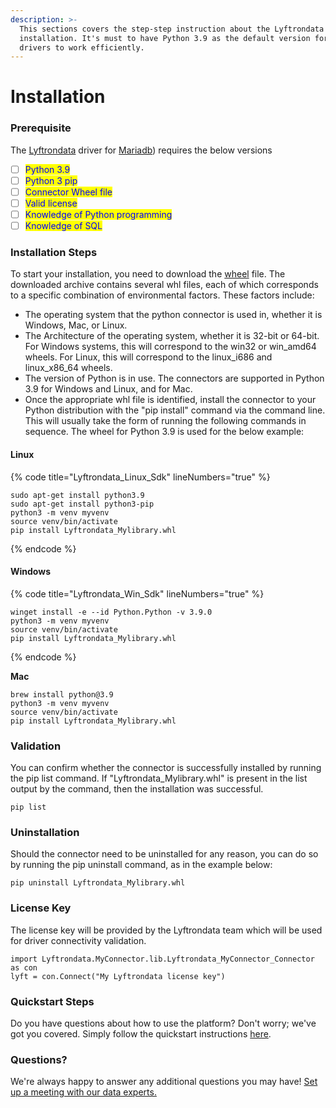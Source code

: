 ```yaml
---
description: >-
  This sections covers the step-step instruction about the Lyftrondata connector
  installation. It's must to have Python 3.9 as the default version for our
  drivers to work efficiently.
---
```


# Installation

### Prerequisite

The [Lyftrondata](https://www.lyftrondata.com) driver for [Mariadb](None)) requires the below versions

* [ ] <mark style="color:blue;">Python 3.9</mark>
* [ ] <mark style="color:blue;">Python 3 pip</mark>
* [ ] <mark style="color:blue;">Connector Wheel file</mark>
* [ ] <mark style="color:blue;">Valid license</mark>
* [ ] <mark style="color:blue;">Knowledge of Python programming</mark>
* [ ] <mark style="color:blue;">Knowledge of SQL</mark>

### Installation Steps

&#x20;To start your installation, you need to download the [wheel](https://pypi.org/project/wheel/) file. The downloaded archive contains several whl files, each of which corresponds to a specific combination of environmental factors. These factors include:&#x20;

* The operating system that the python connector is used in, whether it is Windows, Mac, or Linux.
* The Architecture of the operating system, whether it is 32-bit or 64-bit. For Windows systems, this will correspond to the win32 or win\_amd64 wheels. For Linux, this will correspond to the linux\_i686 and linux\_x86\_64 wheels.
* The version of Python is in use. The connectors are supported in Python 3.9 for Windows and Linux, and for Mac.&#x20;
* &#x20;Once the appropriate whl file is identified, install the connector to your Python distribution with the "pip install" command via the command line. This will usually take the form of running the following commands in sequence. The wheel for Python 3.9 is used for the below example:

#### Linux

{% code title="Lyftrondata_Linux_Sdk" lineNumbers="true" %}
```shell
sudo apt-get install python3.9
sudo apt-get install python3-pip
python3 -m venv myvenv
source venv/bin/activate
pip install Lyftrondata_Mylibrary.whl
```
{% endcode %}

#### Windows

{% code title="Lyftrondata_Win_Sdk" lineNumbers="true" %}
```shell
winget install -e --id Python.Python -v 3.9.0
python3 -m venv myvenv
source venv/bin/activate
pip install Lyftrondata_Mylibrary.whl
```
{% endcode %}

**Mac**

```shell
brew install python@3.9
python3 -m venv myvenv
source venv/bin/activate
pip install Lyftrondata_Mylibrary.whl
```

### Validation&#x20;

You can confirm whether the connector is successfully installed by running the pip list command. If "Lyftrondata\_Mylibrary.whl" is present in the list output by the command, then the installation was successful.&#x20;

```shell
pip list 
```

### Uninstallation&#x20;

Should the connector need to be uninstalled for any reason, you can do so by running the pip uninstall command, as in the example below:

```shell
pip uninstall Lyftrondata_Mylibrary.whl
```

### &#x20;License Key

&#x20;The license key will be provided by the Lyftrondata team which will be used for driver connectivity validation.&#x20;

```shell
import Lyftrondata.MyConnector.lib.Lyftrondata_MyConnector_Connector as con
lyft = con.Connect("My Lyftrondata license key")
```

### Quickstart Steps

Do you have questions about how to use the platform? Don't worry; we've got you covered. Simply follow the quickstart instructions [here](../driver-framework/README.md).

### Questions? <a href="#questions" id="questions"></a>

We're always happy to answer any additional questions you may have! [Set up a meeting with our data experts.](https://www.lyftrondata.com/book-a-meeting/)


